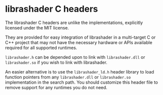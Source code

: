 # librashader C headers

The librashader C headers are unlike the implementations, explicitly licensed under the MIT license.

They are provided for easy integration of librashader in a multi-target C or C++ project that may not have
the necessary hardware or APIs available required for all supported runtimes. 

`librashader.h` can be depended upon to link with `librashader.dll` or `librashader.so` if you wish to link 
with librashader. 

An easier alternative is to use the `librashader_ld.h` header library to load function pointers
from any `librashader.dll` or `librashader.so` implementation in the search path. You should customize this
header file to remove support for any runtimes you do not need.